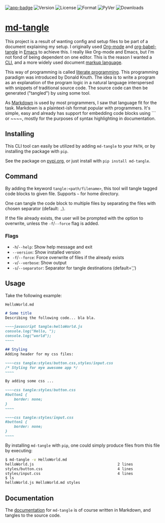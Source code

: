 [![app-badge]][PyPI-md-tangle] ![Version] ![License] ![Format] ![PyVer] ![Downloads]

# [md-tangle][PyPI-md-tangle]
This project is a result of wanting config and setup files to be part of a document 
explaining my setup. I originally used [Org-mode][1] and [org-babel-tangle][2] in 
[Emacs][3] to achieve this. I really like Org-mode and Emacs, but I'm not fond of
being dependent on one editor. This is the reason I wanted a [CLI][4], and a more 
widely used document [markup language][5].

This way of programming is called [literate programming][6]. This programming paradigm 
was introduced by Donald Knuth. The idea is to write a program as an explanation of the
program logic in a natural language interspersed with snippets of traditional source code.
The source code can then be generated ("tangled") by using some tool.

As [Markdown][7] is used by most programmers, I saw that language fit for the task.
Markdown is a plaintext-ish format popular with programmers. It's simple, easy and 
already has support for embedding code blocks using ``` or ~~~~, mostly 
for the purposes of syntax highlighting in documentation.

## Installing
This CLI tool can easily be utilized by adding `md-tangle` to your `PATH`, or by installing the package with `pip`.

See the package on [pypi.org][PyPI-md-tangle], or just install with `pip install md-tangle`.

## Command
By adding the keyword `tangle:<path/filename>`, this tool will tangle tagged code
blocks to given file. Supports `~` for home directory.

One can tangle the code block to multiple files by separating the files with chosen separator (default: `,`).

If the file already exists, the user will be prompted with the option to overwrite,
unless the `-f`/`--force` flag is added.

### Flags

* `-h`/`--help`: Show help message and exit
* `--version`: Show installed version
* `-f`/`--force`: Force overwrite of files if the already exists
* `-v`/`--verbose`: Show output
* `-s`/`--separator`: Separator for tangle destinations (default=',')

## Usage

Take the following example:

`HelloWorld.md`
```markdown
# Some title
Describing the following code... bla bla.

~~~~javascript tangle:helloWorld.js
console.log("Hello, ");
console.log("world");
~~~~

## Styling
Adding header for my css files:

~~~~css tangle:styles/button.css,styles/input.css
/* Styling for mye awesome app */
~~~~

By adding some css ... 

~~~~css tangle:styles/button.css
#button1 {
    border: none;
}
~~~~

~~~~css tangle:styles/input.css
#button1 {
    border: none;
}
~~~~
```

By installing `md-tangle` with `pip`, one could simply produce files from this file by executing:

```bash
$ md-tangle -v HelloWorld.md 
helloWorld.js                                      2 lines
styles/button.css                                  4 lines
styles/input.css                                   4 lines
$ ls 
helloWorld.js HelloWorld.md styles
```

## Documentation

The [documentation][8] for `md-tangle` is of course written in Markdown, and tangles to the source
code.


[1]: https://en.wikipedia.org/wiki/Org-mode
[2]: https://orgmode.org/manual/Extracting-source-code.html
[3]: https://www.gnu.org/software/emacs/
[4]: https://en.wikipedia.org/wiki/Command-line_interface
[5]: https://en.wikipedia.org/wiki/Markup_language
[6]: https://en.wikipedia.org/wiki/Literate_programming
[7]: https://en.wikipedia.org/wiki/Markdown
[8]: https://github.com/joakimmj/md-tangle/blob/master/DOCS.md

[app-badge]: https://img.shields.io/badge/md--tangle-PyPI-orange.svg
[PyPI-md-tangle]: https://pypi.org/project/md-tangle
[Version]: https://img.shields.io/github/tag/joakimmj/md-tangle.svg?label=version
[License]: https://img.shields.io/github/license/joakimmj/md-tangle.svg
[Format]: https://img.shields.io/pypi/format/md_tangle.svg
[PyVer]: https://img.shields.io/pypi/pyversions/md-tangle.svg
[Downloads]: https://img.shields.io/pypi/dm/md-tangle.svg
